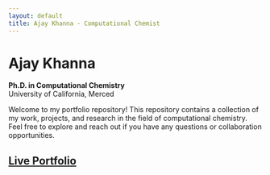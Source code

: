 ```yaml
---
layout: default
title: Ajay Khanna - Computational Chemist
---
```


# Ajay Khanna

**Ph.D. in Computational Chemistry**  
University of California, Merced

Welcome to my portfolio repository! This repository contains a collection of my work, projects, and research in the field of computational chemistry. Feel free to explore and reach out if you have any questions or collaboration opportunities.


## [Live Portfolio](https://ajaykhanna.github.io/ajay-khanna.github.io/)
